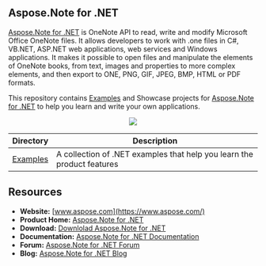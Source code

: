 ## Aspose.Note for .NET

[Aspose.Note for .NET](https://products.aspose.com/note/net) is OneNote API to read, write and modify Microsoft Office OneNote files. It allows developers to work with .one files in C#, VB.NET, ASP.NET web applications, web services and Windows applications. It makes it possible to open files and manipulate the elements of OneNote books, from text, images and properties to more complex elements, and then export to ONE, PNG, GIF, JPEG, BMP, HTML or PDF formats.

This repository contains [Examples](Examples) and Showcase projects for [Aspose.Note for .NET](https://products.aspose.com/note/net) to help you learn and write your own applications.


<p align="center">
  <a href="https://github.com/aspose-note/Aspose.Note-for-.NET/archive/master.zip">
    <img src="http://i.imgur.com/hwNhrGZ.png" />
  </a>
</p>


Directory | Description
--------- | -----------
[Examples](Examples)  | A collection of .NET examples that help you learn the product features

## Resources

+ **Website:** [www.aspose.com](https://www.aspose.com/)
+ **Product Home:** [Aspose.Note for .NET](https://products.aspose.com/note/net)
+ **Download:** [Downlolad Aspose.Note for .NET](https://downloads.aspose.com/note/net)
+ **Documentation:** [Aspose.Note for .NET Documentation](https://docs.aspose.com/display/notenet/Home)
+ **Forum:** [Aspose.Note for .NET Forum](https://www.aspose.com/community/forums/aspose.note-product-family/522/showforum.aspx)
+ **Blog:** [Aspose.Note for .NET Blog](https://blog.aspose.com/category/aspose-products/aspose-note-product-family/)
